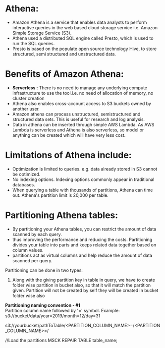 # Athena:
- Amazon Athena is a service that enables data analysts to perform interactive queries in the web based cloud storage service i.e. Amazon Simple Storage Service (S3).
- Athena used a distributed SQL engine called Presto, which is used to run the SQL queries.
- Presto is based on the populate open source technology Hive, to store structured, semi structured and unstructured data.

# Benefits of Amazon Athena:
- **Serverless :** There is no need to manage any underlying compute infrastructure to use the tool.i.e. no need of allocation of memory, no cluster creation
- Athena also enables cross-account access to S3 buckets owned by another user.
- Amazon athena can process unstructured, semistructured and structured data sets. This is useful for research and log analysis.
- Data in athena can be inserted through simple AWS Lambda. As AWS Lambda is serverless and Athena is also serverless, so model or anything can be created which will have very less cost.

# Limitations of Athena include:
- Optimization is limited to queries. e.g. data already stored in S3 cannot be optimized.
- No indexing options. Indexing options commonly appear in traditional databases.
- When querying a table with thousands of partitions, Athena can time out. Athena's partition limit is 20,000 per table.

# Partitioning Athena tables:
- By partitioning your Athena tables, you can restrict the amount of data scanned by each query.
- thus improving the performance and reducing the costs. Partitioning divides your table into parts and keeps related data together based on column values.
- partitions act as virtual columns and help reduce the amount of data scanned per query.

Partitioning can be done in two types:
1) Along with the giving partition key in table in query, we have to create folder wise partition in bucket also, so that it will match the partition given. Partition will not be created by self they will be created in bucket folder wise also 

**Partitioning naming convention - #1**<br>
Partition column name followed by  '=' symbol.
Example: s3://bucket/data/year=2019/month=12/day=31

s3://yourbucket/pathToTable/<PARTITION_COLUMN_NAME>=<VALUE>/<PARTITION_COLUMN_NAME>=<VALUE>/

//Load the partitions
MSCK REPAIR TABLE table_name;
